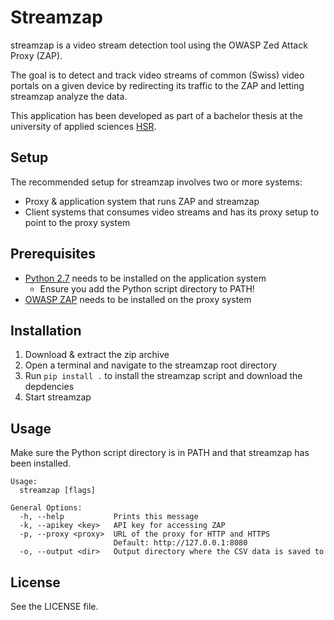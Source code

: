 # Streamzap

streamzap is a video stream detection tool using the OWASP Zed Attack Proxy (ZAP).

The goal is to detect and track video streams of common (Swiss) video portals on a given device by redirecting its
traffic to the ZAP and letting streamzap analyze the data.

This application has been developed as part of a bachelor thesis at the university of applied sciences [HSR](https://www.hsr.ch/).


## Setup

The recommended setup for streamzap involves two or more systems:

* Proxy & application system that runs ZAP and streamzap
* Client systems that consumes video streams and has its proxy setup to point to the proxy system


## Prerequisites

* [Python 2.7](https://www.python.org/downloads/) needs to be installed on the application system
    * Ensure you add the Python script directory to PATH!
* [OWASP ZAP](https://www.owasp.org/index.php/OWASP_Zed_Attack_Proxy_Project) needs to be installed on the proxy system


## Installation

1. Download & extract the zip archive
2. Open a terminal and navigate to the streamzap root directory
3. Run `pip install .` to install the streamzap script and download the depdencies
4. Start streamzap

## Usage

Make sure the Python script directory is in PATH and that streamzap has been installed.

```
Usage:
  streamzap [flags]

General Options:
  -h, --help           Prints this message
  -k, --apikey <key>   API key for accessing ZAP
  -p, --proxy <proxy>  URL of the proxy for HTTP and HTTPS
                       Default: http://127.0.0.1:8080
  -o, --output <dir>   Output directory where the CSV data is saved to
```

## License

See the LICENSE file.

